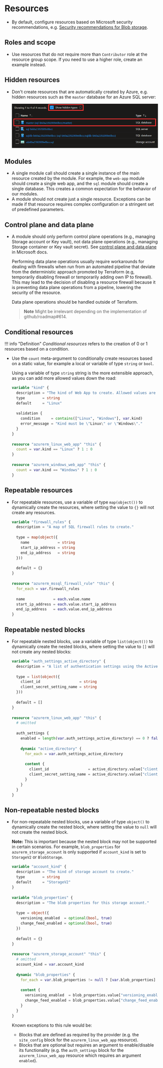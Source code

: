 # Resources

- By default, configure resources based on Microsoft security recommendations, e.g. [Security recommendations for Blob storage](https://learn.microsoft.com/en-us/azure/storage/blobs/security-recommendations).

## Roles and scope

- Use resources that do not require more than `Contributor` role at the resource group scope.
  If you need to use a higher role, create an example instead.

## Hidden resources

- Don't create resources that are automatically created by Azure, e.g. hidden resources such as the `master` database for an Azure SQL server:

  ![hidden resources](img/hidden-resources.png)

## Modules

- A single module call should create a single instance of the main resource created by the module. For example, the `web-app` module should create a single web app, and the `sql` module should create a single database. This creates a common expectation for the behavior of our modules.
- A module should not create just a single resource. Exceptions can be made if that resource requires complex configuration or a stringent set of predefined parameters.

## Control plane and data plane

- A module should only perform control plane operations (e.g., managing Storage account or Key vault), not data plane operations (e.g., managing Storage container or Key vault secret). See [control plane and data plane](https://learn.microsoft.com/en-us/azure/azure-resource-manager/management/control-plane-and-data-plane) in Microsoft docs.

  Performing data plane operations usually require workarounds for dealing with firewalls when run from an automated pipeline that deviate from the deterministic approach promoted by Terraform (e.g, temporarily disabling firewall or temporarily adding own IP to firewall).
  This may lead to the decision of disabling a resource firewall because it is preventing data plane operations from a pipeline, lowering the security of the resource.

  Data plane operations should be handled outside of Terraform.

  > **Note** Might be irrelevant depending on the implementation of github/roadmap#614.

## Conditional resources

!!! info "Definition"
    *Conditional resources* refers to the creation of 0 or 1 resources based on a condition.

- Use the `count` meta-argument to conditionally create resources based on a static value, for example a local or variable of type `string` or `bool`.

    Using a variable of type `string` string is the more extensible approach, as you can add more allowed values down the road:

    ```terraform
    variable "kind" {
      description = "The kind of Web App to create. Allowed values are \"Linux\" and \"Windows\"."
      type        = string
      default     = "Linux"

      validation {
        condition     = contains(["Linux", "Windows"], var.kind)
        error_message = "Kind must be \"Linux\" or \"Windows\"."
      }
    }

    resource "azurerm_linux_web_app" "this" {
      count = var.kind == "Linux" ? 1 : 0
    }

    resource "azurerm_windows_web_app" "this" {
      count = var.kind == "Windows" ? 1 : 0
    }
    ```

## Repeatable resources

- For repeatable resources, use a variable of type `map(object())` to dynamically create the resources, where setting the value to `{}` will not create any resources.

    ```terraform
    variable "firewall_rules" {
      description = "A map of SQL firewall rules to create."

      type = map(object({
        name             = string
        start_ip_address = string
        end_ip_address   = string
      }))

      default = {}
    }

    resource "azurerm_mssql_firewall_rule" "this" {
      for_each = var.firewall_rules

      name             = each.value.name
      start_ip_address = each.value.start_ip_address
      end_ip_address   = each.value.end_ip_address
    }
    ```

## Repeatable nested blocks

- For repeatable nested blocks, use a variable of type `list(object())` to dynamically create the nested blocks, where setting the value to `[]` will not create any nested blocks:

    ```terraform
    variable "auth_settings_active_directory" {
      description = "A list of authentication settings using the Active Directory provider to configure for this Linux web app."

      type = list(object({
        client_id                  = string
        client_secret_setting_name = string
      }))

      default = []
    }

    resource "azurerm_linux_web_app" "this" {
      # omitted

      auth_settings {
        enabled = length(var.auth_settings_active_directory) == 0 ? false : true

        dynamic "active_directory" {
          for_each = var.auth_settings_active_directory

          content {
            client_id                  = active_directory.value["client_id"]
            client_secret_setting_name = active_directory.value["client_secret_setting_name"]
          }
        }
      }
    }
    ```

## Non-repeatable nested blocks

- For non-repeatable nested blocks, use a variable of type `object()` to dynamically create the nested block, where setting the value to `null` will not create the nested block.

  **Note:** This is important because the nested block may not be supported in certain scenarios. For example, `blob_properties` for `azurerm_storage_account` is only supported if `account_kind` is set to `StorageV2` or `BlobStorage`.

  ```terraform
  variable "account_kind" {
    description = "The kind of storage account to create."
    type        = string
    default     = "StorageV2"
  }

  variable "blob_properties" {
    description = "The blob properties for this storage account."

    type = object({
      versioning_enabled  = optional(bool, true)
      change_feed_enabled = optional(bool, true)
    })

    default = {}
  }

  resource "azurerm_storage_account" "this" {
    # omitted
    account_kind = var.account_kind

    dynamic "blob_properties" {
      for_each = var.blob_properties != null ? [var.blob_properties] : []

      content {
        versioning_enabled  = blob_properties.value["versioning_enabled"]
        change_feed_enabled = blob_properties.value["change_feed_enabled"]
      }
    }
  }
  ```

  Known exceptions to this rule would be:

  - Blocks that are defined as required by the provider (e.g. the `site_config` block for the `azurerm_linux_web_app` resource).
  - Blocks that are optional but requires an argument to enable/disable its functionality (e.g. the `auth_settings` block for the `azurerm_linux_web_app` resource which requires an argument `enabled`).
